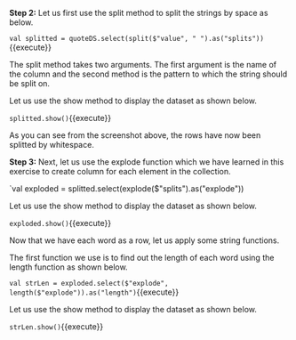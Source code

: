  

**Step 2:** Let us first use the split method to split the strings by space as below.

`val splitted = quoteDS.select(split($"value", " ").as("splits"))`{{execute}}

The split method takes two arguments. The first argument is the name of the column and the second method is the pattern to which the string should be split on.

Let us use the show method to display the dataset as shown below.

`splitted.show()`{{execute}}
 

As you can see from the screenshot above, the rows have now been splitted by whitespace.

**Step 3:** Next, let us use the explode function which we have learned in this exercise to create column for each element in the collection.

`val exploded = splitted.select(explode($"splits").as("explode"))

Let us use the show method to display the dataset as shown below.

`exploded.show()`{{execute}}

Now that we have each word as a row, let us apply some string functions.

The first function we use is to find out the length of each word using the length function as shown below.

`val strLen = exploded.select($"explode", length($"explode")).as("length")`{{execute}}

Let us use the show method to display the dataset as shown below.

`strLen.show()`{{execute}}
